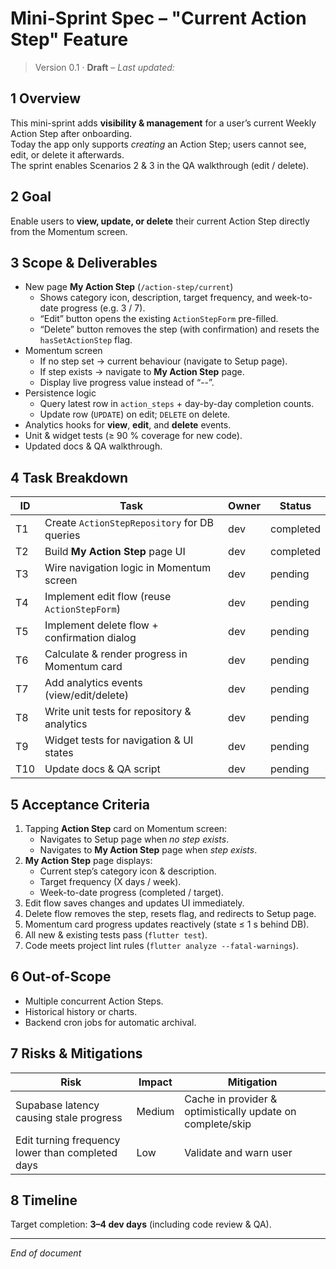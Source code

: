 # Mini-Sprint Spec – "Current Action Step" Feature

> Version 0.1 · **Draft**  – _Last updated: <!-- yyyy-mm-dd auto-filled by commit hook -->_

## 1 Overview
This mini-sprint adds **visibility & management** for a user’s current Weekly Action Step after onboarding.  
Today the app only supports _creating_ an Action Step; users cannot see, edit, or delete it afterwards.  
The sprint enables Scenarios 2 & 3 in the QA walkthrough (edit / delete).

## 2 Goal
Enable users to **view, update, or delete** their current Action Step directly from the Momentum screen.

## 3 Scope & Deliverables
* New page **My Action Step** (`/action-step/current`)
  * Shows category icon, description, target frequency, and week-to-date progress (e.g. 3 / 7).
  * “Edit” button opens the existing `ActionStepForm` pre-filled.
  * “Delete” button removes the step (with confirmation) and resets the `hasSetActionStep` flag.
* Momentum screen
  * If no step set → current behaviour (navigate to Setup page).
  * If step exists → navigate to **My Action Step** page.
  * Display live progress value instead of “--”.
* Persistence logic
  * Query latest row in `action_steps` + day-by-day completion counts.
  * Update row (`UPDATE`) on edit; `DELETE` on delete.
* Analytics hooks for **view**, **edit**, and **delete** events.
* Unit & widget tests (≥ 90 % coverage for new code).
* Updated docs & QA walkthrough.

## 4 Task Breakdown
| ID | Task | Owner | Status |
|----|------|-------|--------|
| T1 | Create `ActionStepRepository` for DB queries | dev | completed |
| T2 | Build **My Action Step** page UI             | dev | completed |
| T3 | Wire navigation logic in Momentum screen     | dev | pending |
| T4 | Implement edit flow (reuse `ActionStepForm`) | dev | pending |
| T5 | Implement delete flow + confirmation dialog  | dev | pending |
| T6 | Calculate & render progress in Momentum card | dev | pending |
| T7 | Add analytics events (view/edit/delete)      | dev | pending |
| T8 | Write unit tests for repository & analytics  | dev | pending |
| T9 | Widget tests for navigation & UI states      | dev | pending |
| T10| Update docs & QA script                      | dev | pending |

## 5 Acceptance Criteria
1. Tapping **Action Step** card on Momentum screen:
   * Navigates to Setup page when _no step exists_.
   * Navigates to **My Action Step** page when _step exists_.
2. **My Action Step** page displays:
   * Current step’s category icon & description.
   * Target frequency (X days / week).
   * Week-to-date progress (completed / target).
3. Edit flow saves changes and updates UI immediately.
4. Delete flow removes the step, resets flag, and redirects to Setup page.
5. Momentum card progress updates reactively (state ≤ 1 s behind DB).
6. All new & existing tests pass (`flutter test`).
7. Code meets project lint rules (`flutter analyze --fatal-warnings`).

## 6 Out-of-Scope
* Multiple concurrent Action Steps.
* Historical history or charts.
* Backend cron jobs for automatic archival.

## 7 Risks & Mitigations
| Risk | Impact | Mitigation |
|------|--------|------------|
| Supabase latency causing stale progress | Medium | Cache in provider & optimistically update on complete/skip |
| Edit turning frequency lower than completed days | Low | Validate and warn user |

## 8 Timeline
Target completion: **3–4 dev days** (including code review & QA).

---
_End of document_ 
